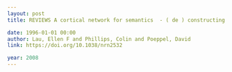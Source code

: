 ```yaml
---
layout: post
title: REVIEWS A cortical network for semantics  - ( de ) constructing the N400

date: 1996-01-01 00:00
author: Lau, Ellen F and Phillips, Colin and Poeppel, David
link: https://doi.org/10.1038/nrn2532

year: 2008
---
```




